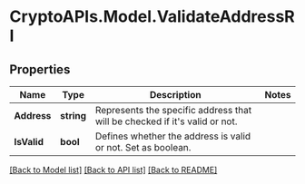 # CryptoAPIs.Model.ValidateAddressRI

## Properties

Name | Type | Description | Notes
------------ | ------------- | ------------- | -------------
**Address** | **string** | Represents the specific address that will be checked if it&#39;s valid or not. | 
**IsValid** | **bool** | Defines whether the address is valid or not. Set as boolean. | 

[[Back to Model list]](../README.md#documentation-for-models) [[Back to API list]](../README.md#documentation-for-api-endpoints) [[Back to README]](../README.md)


